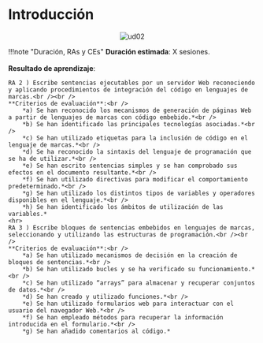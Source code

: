 # Introducción

<div style="text-align: center;"><img src="../../img/ud02/cover02.png" alt="ud02" style="max-width: 30%;" /></div>

!!!note "Duración, RAs y CEs"
 	**Duración estimada**: X sesiones.<br /><br />
 	**Resultado de aprendizaje**:<br />

	RA 2 ) Escribe sentencias ejecutables por un servidor Web reconociendo y aplicando procedimientos de integración del código en lenguajes de marcas.<br /><br />
	**Criterios de evaluación**:<br />
		*a) Se han reconocido los mecanismos de generación de páginas Web a partir de lenguajes de marcas con código embebido.*<br />
		*b) Se han identificado las principales tecnologías asociadas.*<br />
		*c) Se han utilizado etiquetas para la inclusión de código en el lenguaje de marcas.*<br />
		*d) Se ha reconocido la sintaxis del lenguaje de programación que se ha de utilizar.*<br />
		*e) Se han escrito sentencias simples y se han comprobado sus efectos en el documento resultante.*<br />
		*f) Se han utilizado directivas para modificar el comportamiento predeterminado.*<br />
		*g) Se han utilizado los distintos tipos de variables y operadores disponibles en el lenguaje.*<br />
		*h) Se han identificado los ámbitos de utilización de las variables.*
	<hr>
	RA 3 ) Escribe bloques de sentencias embebidos en lenguajes de marcas, seleccionando y utilizando las estructuras de programación.<br /><br />
	**Criterios de evaluación**:<br />
		*a) Se han utilizado mecanismos de decisión en la creación de bloques de sentencias.*<br />
		*b) Se han utilizado bucles y se ha verificado su funcionamiento.*<br />
		*c) Se han utilizado “arrays” para almacenar y recuperar conjuntos de datos.*<br />
		*d) Se han creado y utilizado funciones.*<br />
		*e) Se han utilizado formularios web para interactuar con el usuario del navegador Web.*<br />
		*f) Se han empleado métodos para recuperar la información introducida en el formulario.*<br />
		*g) Se han añadido comentarios al código.*


​	